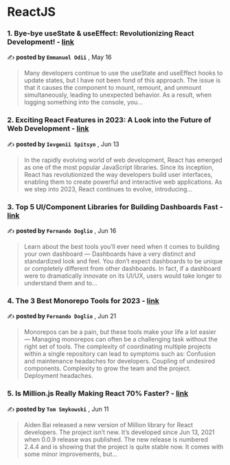 
<h1>ReactJS</h1>
<h3>1. Bye-bye useState & useEffect: Revolutionizing React Development! - <a href=https://medium.com/@emmanuelodii80/bye-bye-usestate-useeffect-revolutionizing-react-development-d91f95891adb?source=tag_page---------0-85--------------------0f4ed5db_23e4_4e32_be31_1aeb2fb12cdc-------17>link</a></h3>

✍️ **posted by `Emmanuel Odii`** , <date>May 16</date>

<blockquote>Many developers continue to use the useState and useEffect hooks to update states, but I have not been fond of this approach. The issue is that it causes the component to mount, remount, and unmount simultaneously, leading to unexpected behavior. As a result, when logging something into the console, you…</blockquote>

<h3>2. Exciting React Features in 2023: A Look into the Future of Web Development - <a href=https://medium.com/better-programming/exciting-react-features-in-2023-a-look-into-the-future-of-web-development-440107a3129d?source=tag_page---------1-85--------------------0f4ed5db_23e4_4e32_be31_1aeb2fb12cdc-------17>link</a></h3>

✍️ **posted by `Ievgenii Spitsyn`** , <date>Jun 13</date>

<blockquote>In the rapidly evolving world of web development, React has emerged as one of the most popular JavaScript libraries. Since its inception, React has revolutionized the way developers build user interfaces, enabling them to create powerful and interactive web applications. As we step into 2023, React continues to evolve, introducing…</blockquote>

<h3>3. Top 5 UI/Component Libraries for Building Dashboards Fast - <a href=https://medium.com/javascript-in-plain-english/top-5-ui-component-libraries-for-building-dashboards-fast-f0217bc1a9da?source=tag_page---------2-85--------------------0f4ed5db_23e4_4e32_be31_1aeb2fb12cdc-------17>link</a></h3>

✍️ **posted by `Fernando Doglio`** , <date>Jun 16</date>

<blockquote>Learn about the best tools you’ll ever need when it comes to building your own dashboard —  Dashboards have a very distinct and standardized look and feel. You don’t expect dashboards to be unique or completely different from other dashboards. In fact, if a dashboard were to dramatically innovate on its UI/UX, users would take longer to understand them and to…</blockquote>

<h3>4. The 3 Best Monorepo Tools for 2023 - <a href=https://medium.com/itnext/the-3-best-monorepo-tools-for-2023-290bd4be8f0b?source=tag_page---------3-85--------------------0f4ed5db_23e4_4e32_be31_1aeb2fb12cdc-------17>link</a></h3>

✍️ **posted by `Fernando Doglio`** , <date>Jun 21</date>

<blockquote>Monorepos can be a pain, but these tools make your life a lot easier —  Managing monorepos can often be a challenging task without the right set of tools. The complexity of coordinating multiple projects within a single repository can lead to symptoms such as: Confusion and maintenance headaches for developers. Coupling of undesired components. Complexity to grow the team and the project. Deployment headaches.</blockquote>

<h3>5. Is Million.js Really Making React 70% Faster? - <a href=https://medium.com/@tomaszs2/is-million-js-really-making-react-70-faster-255356f6c179?source=tag_page---------4-85--------------------0f4ed5db_23e4_4e32_be31_1aeb2fb12cdc-------17>link</a></h3>

✍️ **posted by `Tom Smykowski`** , <date>Jun 11</date>

<blockquote>Aiden Bai released a new version of Million library for React developers. The project isn’t new. It’s developed since Jun 13, 2021 when 0.0.9 release was published. The new release is numbered 2.4.4 and is showing that the project is quite stable now. It comes with some minor improvements, but…</blockquote>

